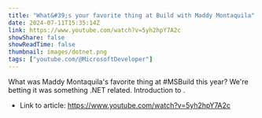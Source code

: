 ```yaml
---
title: "What&#39;s your favorite thing at Build with Maddy Montaquila"
date: 2024-07-11T15:35:14Z
link: https://www.youtube.com/watch?v=5yh2hpY7A2c
showShare: false
showReadTime: false
thumbnail: images/dotnet.png
tags: ["youtube.com/@MicrosoftDeveloper"]
---
```

What was Maddy Montaquila's favorite thing at #MSBuild this year? We're betting it was something .NET related. Introduction to .

- Link to article: https://www.youtube.com/watch?v=5yh2hpY7A2c